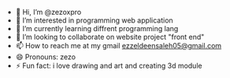 - 👋 Hi, I’m @zezoxpro
- 👀 I’m interested in programming web application
- 🌱 I’m currently learning diffrent programming lang
- 💞️ I’m looking to collaborate on website project "front end"
- 📫 How to reach me at my gmail ezzeldeensaleh05@gmail.com
- 😄 Pronouns: zezo
- ⚡ Fun fact: i love drawing and art and creating 3d module

<!---
zezoxpro/zezoxpro is a ✨ special ✨ programmer because he depend on creating new fun challenge to continue learning fast
--->

